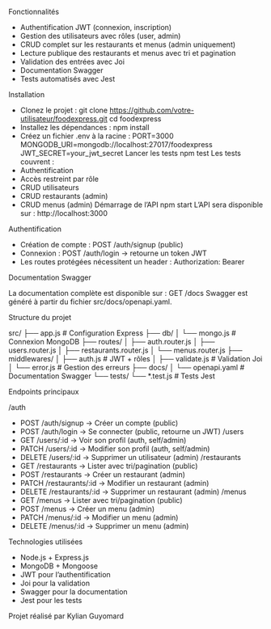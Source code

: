 Fonctionnalités
- Authentification JWT (connexion, inscription)
- Gestion des utilisateurs avec rôles (user, admin)
- CRUD complet sur les restaurants et menus (admin uniquement)
- Lecture publique des restaurants et menus avec tri et pagination
- Validation des entrées avec Joi
- Documentation Swagger
- Tests automatisés avec Jest

Installation

- Clonez le projet :
git clone https://github.com/votre-utilisateur/foodexpress.git
cd foodexpress
- Installez les dépendances :
npm install
- Créez un fichier .env à la racine :
PORT=3000
MONGODB_URI=mongodb://localhost:27017/foodexpress
JWT_SECRET=your_jwt_secret
Lancer les tests
npm test
Les tests couvrent :
- Authentification
- Accès restreint par rôle
- CRUD utilisateurs
- CRUD restaurants (admin)
- CRUD menus (admin)
Démarrage de l’API
npm start
L’API sera disponible sur :
http://localhost:3000

Authentification

- Création de compte : POST /auth/signup (public)
- Connexion : POST /auth/login → retourne un token JWT
- Les routes protégées nécessitent un header :
Authorization: Bearer <token>

Documentation Swagger

La documentation complète est disponible sur :
GET /docs
Swagger est généré à partir du fichier src/docs/openapi.yaml.

Structure du projet

src/
├── app.js                 # Configuration Express
├── db/
│   └── mongo.js           # Connexion MongoDB
├── routes/
│   ├── auth.router.js
│   ├── users.router.js
│   ├── restaurants.router.js
│   └── menus.router.js
├── middlewares/
│   ├── auth.js            # JWT + rôles
│   ├── validate.js        # Validation Joi
│   └── error.js           # Gestion des erreurs
├── docs/
│   └── openapi.yaml       # Documentation Swagger
└── tests/
└── *.test.js          # Tests Jest

Endpoints principaux

/auth
- POST /auth/signup → Créer un compte (public)
- POST /auth/login → Se connecter (public, retourne un JWT)
/users
- GET /users/:id → Voir son profil (auth, self/admin)
- PATCH /users/:id → Modifier son profil (auth, self/admin)
- DELETE /users/:id → Supprimer un utilisateur (admin)
/restaurants
- GET /restaurants → Lister avec tri/pagination (public)
- POST /restaurants → Créer un restaurant (admin)
- PATCH /restaurants/:id → Modifier un restaurant (admin)
- DELETE /restaurants/:id → Supprimer un restaurant (admin)
/menus
- GET /menus → Lister avec tri/pagination (public)
- POST /menus → Créer un menu (admin)
- PATCH /menus/:id → Modifier un menu (admin)
- DELETE /menus/:id → Supprimer un menu (admin)

Technologies utilisées

- Node.js + Express.js
- MongoDB + Mongoose
- JWT pour l’authentification
- Joi pour la validation
- Swagger pour la documentation
- Jest pour les tests

Projet réalisé par Kylian Guyomard
